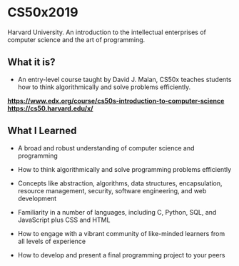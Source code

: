 # CS50x2019  
Harvard University. An introduction to the intellectual enterprises of computer science and the art of programming.

## What it is?  
* An entry-level course taught by David J. Malan, CS50x teaches students how to think algorithmically and solve problems efficiently.  

__https://www.edx.org/course/cs50s-introduction-to-computer-science__   
__https://cs50.harvard.edu/x/__

## What I Learned

* A broad and robust understanding of computer science and programming

* How to think algorithmically and solve programming problems efficiently

* Concepts like abstraction, algorithms, data structures, encapsulation, resource management, security, software engineering, and web development

* Familiarity in a number of languages, including C, Python, SQL, and JavaScript plus CSS and HTML

* How to engage with a vibrant community of like-minded learners from all levels of experience

* How to develop and present a final programming project to your peers
